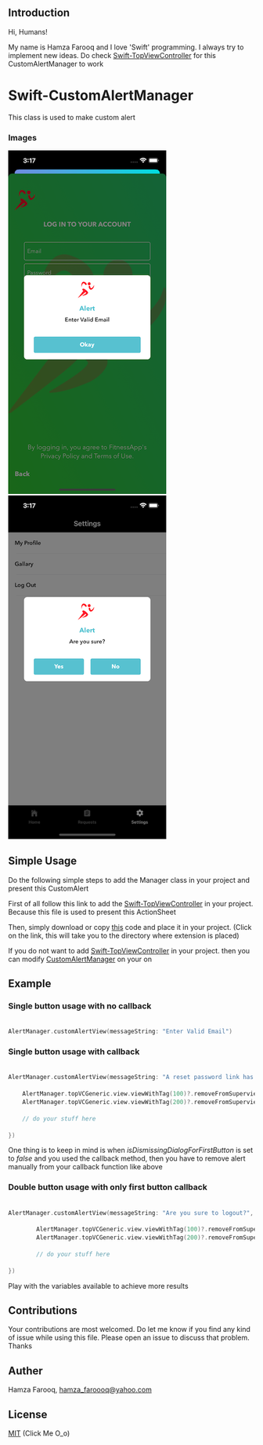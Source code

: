 ## Introduction

Hi, Humans!

My name is Hamza Farooq and I love 'Swift' programming. I always try to implement new ideas. Do check [Swift-TopViewController](https://github.com/hamza-faroooq/Swift-TopViewController) for this CustomAlertManager to work

# Swift-CustomAlertManager
This class is used to make custom alert

### Images
![](Screenshots/SingleButtonAlert.png)
![](Screenshots/DoubleButtonAlert.png)

## Simple Usage

Do the following simple steps to add the Manager class in your project and present this CustomAlert

First of all follow this link to add the [Swift-TopViewController](https://github.com/hamza-faroooq/Swift-TopViewController) in your project. Because this file is used to present this ActionSheet

Then, simply download or copy [this](https://github.com/hamza-faroooq/Swift-CustomAlertManager/blob/main/CustomAlertManager.swift) code and place it in your project. (Click on the link, this will take you to the directory where extension is placed)

If you do not want to add [Swift-TopViewController](https://github.com/hamza-faroooq/Swift-TopViewController) in your project. then you can modify [CustomAlertManager](https://github.com/hamza-faroooq/Swift-CustomAlertManager/blob/main/CustomAlertManager.swift) on your on

## Example

### Single button usage with no callback

```swift

AlertManager.customAlertView(messageString: "Enter Valid Email")

```

### Single button usage with callback

```swift

AlertManager.customAlertView(messageString: "A reset password link has been sent to the given email address", isDismissingDialogForFirstButton: false, leftButtonCallBack: {
    
    AlertManager.topVCGeneric.view.viewWithTag(100)?.removeFromSuperview()
    AlertManager.topVCGeneric.view.viewWithTag(200)?.removeFromSuperview()
    
    // do your stuff here

})

```

One thing is to keep in mind is when *isDismissingDialogForFirstButton* is set to *false* and you used the callback method, then you have to remove alert manually from your callback function like above

### Double button usage with only first button callback

```swift

AlertManager.customAlertView(messageString: "Are you sure to logout?", isSingleButton: false, leftButtonTitle: "Yes", rightButtonTitle: "No", isDismissingDialogForFirstButton: false, leftButtonCallBack: {

        AlertManager.topVCGeneric.view.viewWithTag(100)?.removeFromSuperview()
        AlertManager.topVCGeneric.view.viewWithTag(200)?.removeFromSuperview()
        
        // do your stuff here
        
})

```

Play with the variables available to achieve more results

## Contributions

Your contributions are most welcomed. Do let me know if you find any kind of issue while using this file. Please open an issue to discuss that problem. Thanks

## Auther

Hamza Farooq, hamza_faroooq@yahoo.com

## License

[MIT](https://github.com/hamza-faroooq/Swift-CustomAlertManager/blob/main/LICENSE) (Click Me O_o)
